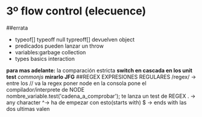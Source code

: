 # 3º flow control (elecuence)
##errata
* typeof[] typeoff null typreoff[] devuelven object
* predicados pueden lanzar un throw
* variables:garbage collection
* types basics interaction

**para mas adelante:** la comparación estricta
**switch en cascada en los unit test**
*commonjs* **mirarlo JFG**
##REGEX EXPRESIONES REGULARES
/regex/ -> entre los // va la regex
poner node en la consola pone el compilador/interprete de NODE
nombre_variable.test('cadena_a_comprobar'); te lanza un test de REGEX
. -> any character
^-> ha de empezar con esto(starts with)
$ -> ends with 
las dos ultimas valen